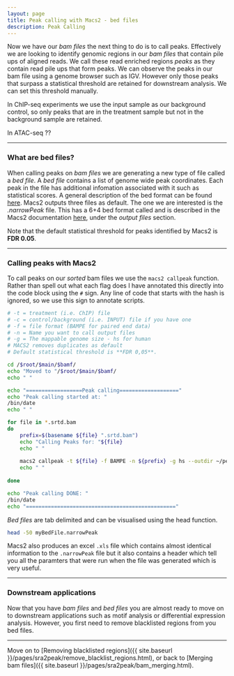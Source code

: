 ```yaml
---
layout: page
title: Peak calling with Macs2 - bed files
description: Peak Calling
---
```


Now we have our *bam files* the next thing to do is to call peaks. Effectively we are looking to identify
genomic regions in our *bam files* that contain pile ups of aligned reads. We call these read enriched 
regions *peaks* as they contain read pile ups that form peaks. We can observe the peaks in our bam file using 
a genome browser such as IGV. However only those peaks that surpass a statistical threshold are retained
for downstream analysis. We can set this threshold manually. 

In ChIP-seq experiments we use the input sample as our background control, so only peaks that are in the
treatment sample but not in the background sample are retained. 

In ATAC-seq ??

*** 

### What are bed files?

When calling peaks on *bam files* we are generating a new type of file called a *bed file*. A *bed file* 
contains a list of genome wide peak coordinates. Each peak in the file has additional infomation associated 
with it such as statistical scores. A general description of the bed format can be found 
[here](https://genome.ucsc.edu/FAQ/FAQformat.html). Macs2 outputs three files as default. The one we are 
interested is the *.narrowPeak* file. This has a 6+4 bed format called and is described in the Macs2
documentation [here](https://github.com/taoliu/MACS), under the *output files* section. 

Note that the default statistical threshold for peaks identified by Macs2 is **FDR 0.05**.

***
 
### Calling peaks with Macs2

To call peaks on our *sorted* bam files we use the `macs2 callpeak` function. Rather than spell out what 
each flag does I have annotated this directly into the code block using the `#` sign. Any line of code
that starts with the hash is ignored, so we use this sign to annotate scripts.   

~~~bash
# -t = treatment (i.e. ChIP) file
# -c = control/background (i.e. INPUT) file if you have one
# -f = file format (BAMPE for paired end data)
# -n = Name you want to call output files 
# -g = The mappable genome size - hs for human
# MACS2 removes duplicates as default
# Default statistical threshold is **FDR 0,05**.

cd /$root/$main/$bamf/
echo "Moved to "/$root/$main/$bamf/
echo " "

echo "==================Peak calling==================="
echo "Peak calling started at: " 
/bin/date
echo " "

for file in *.srtd.bam
do
    prefix=$(basename ${file} ".srtd.bam")
    echo "Calling Peaks for: "${file}
    echo " "
    
    macs2 callpeak -t ${file} -f BAMPE -n ${prefix} -g hs --outdir ~/peak_files/
    echo " "
 
done

echo "Peak calling DONE: " 
/bin/date
echo "================================================"
~~~

*Bed files* are tab delimited and can be visualised using the head function.

~~~bash
head -50 myBedFile.narrowPeak 
~~~

Macs2 also produces an excel `.xls` file which contains almost identical information to the `.narrowPeak` 
file but it also contains a header which tell you all the paramters that were run when the file was 
generated which is very useful.

***

### Downstream applications

Now that you have *bam files* and *bed files* you are almost ready to move on to downstream applications 
such as motif analysis or differential expression analysis. However, you first need to remove blacklisted 
regions from you bed files.

***

Move on to [Removing blacklisted regions]({{ site.baseurl }}/pages/sra2peak/remove_blacklist_regions.html), or back
to [Merging bam files]({{ site.baseurl }}/pages/sra2peak/bam_merging.html).




